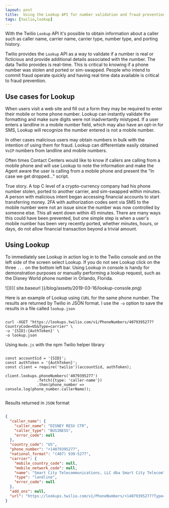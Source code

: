 ```yaml
---
layout: post
title:  Using the Lookup API for number validation and fraud prevention
tags: [twilio,lookup]
---
```

With the Twilio `Lookup` API it's possible to obtain information about a caller such as caller name, carrier name, carrier type, number type, and porting history. 
<!--more-->

Twilio provides the `Lookup` API as a way to validate if a number is real or ficticious and provide additional details associated with the number. The data Twilio provides is real-time. This is critical to knowing if a phone number was stolen and ported or sim-swapped. People who intend to commit fraud operate quickly and having real time data available is critical to fraud prevention. 

## Use cases for Lookup

When users visit a web site and fill out a form they may be required to enter their mobile or home phone number. Lookup can instantly validate the formatting and make sure digits were not inadvertantly mistyped. If a user enters a landline in a mobile number field, which may also have an opt-in for SMS, Lookup will recognize the number entered is not a mobile number. 

In other cases malicious users may obtain numbers in bulk with the intention of using them for fraud. Lookup can differentiate easily obtained `VoIP` numbers from landline and mobile numbers.

Often times Contact Centers would like to know if callers are calling from a mobile phone and will use Lookup to note the information and make the Agent aware the user is calling from a mobile phone and present the "In case we get dropped..." script.

True story. A top C level of a crypto-currency company had his phone number stolen, ported to another carrier, and sim-swapped within minutes. A person with malicious intent began accessing financial accounts to start transferring money. 2FA with authorization codes sent via SMS to the mobile number were not an issue since the number was now controlled by someone else. This all went down within 45 minutes. There are many ways this could have been prevented, but one simple step is when a user's mobile number has been very recently ported, whether minutes, hours, or days, do not allow financial transaction beyond a trivial amount. 


## Using Lookup

To immediately see Lookup in action log in to the Twilio console and on the left side of the screen select Lookup. If you do not see Lookup click on the three `...` on the bottom left bar. Using Lookup in console is handy for demonstration purposes or manually performing a lookup request, such as the Disney World phone number in Orlando, Florida.

![]({{ site.baseurl }}/blog/assets/2019-03-16/lookup-console.png)

Here is an example of Lookup using `CURL` for the same phone number. The results are returned by Twilio in JSON format. I use the `-o` option to save the results in a file called `lookup.json`

```

curl -XGET "https://lookups.twilio.com/v1/PhoneNumbers/4079395277?CountryCode=US&Type=carrier" \
-u '{SID}:{AuthToken}' \
-o lookup.json

```

Using `Node.js` with the npm Twilio helper library 

```javacript

const accountSid = '{SID}';
const authToken = '{AuthToken}';
const client = require('twilio')(accountSid, authToken);

client.lookups.phoneNumbers('4079395277')
              .fetch({type: 'caller-name'})
              .then(phone_number => console.log(phone_number.callerName));


```


Results returned in `JSON` format

```json

{
  "caller_name": {
    "caller_name": "DISNEY RESV CTR",
    "caller_type": "BUSINESS",
    "error_code": null
  },
  "country_code": "US",
  "phone_number": "+14079395277",
  "national_format": "(407) 939-5277",
  "carrier": {
    "mobile_country_code": null,
    "mobile_network_code": null,
    "name": "Smart City Telecommunications, LLC dba Smart City Telecom",
    "type": "landline",
    "error_code": null
  },
  "add_ons": null,
  "url": "https://lookups.twilio.com/v1/PhoneNumbers/+14079395277?Type=carrier&Type=caller-name"
}

```